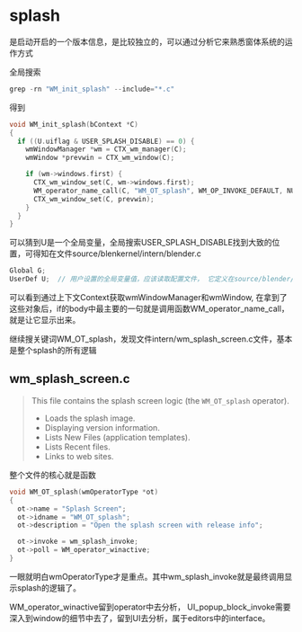 # splash

是启动开启的一个版本信息，是比较独立的，可以通过分析它来熟悉窗体系统的运作方式

全局搜索
```c
grep -rn "WM_init_splash" --include="*.c" 
```
得到
```c
void WM_init_splash(bContext *C)
{
  if ((U.uiflag & USER_SPLASH_DISABLE) == 0) {
    wmWindowManager *wm = CTX_wm_manager(C);
    wmWindow *prevwin = CTX_wm_window(C);

    if (wm->windows.first) {
      CTX_wm_window_set(C, wm->windows.first);
      WM_operator_name_call(C, "WM_OT_splash", WM_OP_INVOKE_DEFAULT, NULL);
      CTX_wm_window_set(C, prevwin);
    }
  }
}
```
可以猜到U是一个全局变量，全局搜索USER_SPLASH_DISABLE找到大致的位置，可得知在文件source/blenkernel/intern/blender.c
```c
Global G;
UserDef U;  // 用户设置的全局变量值，应该读取配置文件， 它定义在source/blender/makesdns/DNA_userdef_type.h中
```

可以看到通过上下文Context获取wmWindowManager和wmWindow, 在拿到了这些对象后，if的body中最主要的一句就是调用函数WM_operator_name_call，就是让它显示出来。

继续搜关键词WM_OT_splash，发现文件intern/wm_splash_screen.c文件，基本是整个splash的所有逻辑

## wm_splash_screen.c
> This file contains the splash screen logic (the `WM_OT_splash` operator).
> - Loads the splash image.
> - Displaying version information.
> - Lists New Files (application templates).
> - Lists Recent files.
> - Links to web sites.

整个文件的核心就是函数
```c 
void WM_OT_splash(wmOperatorType *ot)
{
  ot->name = "Splash Screen";
  ot->idname = "WM_OT_splash";
  ot->description = "Open the splash screen with release info";

  ot->invoke = wm_splash_invoke;
  ot->poll = WM_operator_winactive;
}
```
一眼就明白wmOperatorType才是重点。其中wm_splash_invoke就是最终调用显示splash的逻辑了。

WM_operator_winactive留到operator中去分析， UI_popup_block_invoke需要深入到window的细节中去了，留到UI去分析，属于editors中的interface。

